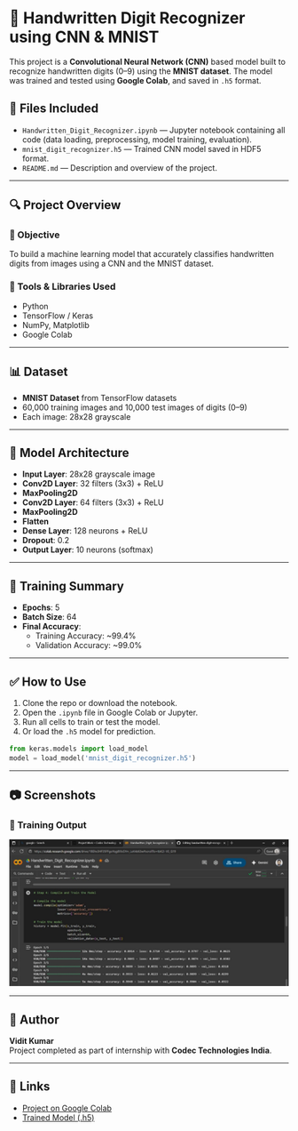 # 🧠 Handwritten Digit Recognizer using CNN & MNIST

This project is a **Convolutional Neural Network (CNN)** based model built to recognize handwritten digits (0–9) using the **MNIST dataset**. The model was trained and tested using **Google Colab**, and saved in `.h5` format.

## 📁 Files Included
- `Handwritten_Digit_Recognizer.ipynb` — Jupyter notebook containing all code (data loading, preprocessing, model training, evaluation).
- `mnist_digit_recognizer.h5` — Trained CNN model saved in HDF5 format.
- `README.md` — Description and overview of the project.

---

## 🔍 Project Overview

### 📌 Objective
To build a machine learning model that accurately classifies handwritten digits from images using a CNN and the MNIST dataset.

### 🧰 Tools & Libraries Used
- Python
- TensorFlow / Keras
- NumPy, Matplotlib
- Google Colab

---

## 📊 Dataset
- **MNIST Dataset** from TensorFlow datasets
- 60,000 training images and 10,000 test images of digits (0–9)
- Each image: 28x28 grayscale

---

## 🧠 Model Architecture
- **Input Layer**: 28x28 grayscale image
- **Conv2D Layer**: 32 filters (3x3) + ReLU
- **MaxPooling2D**
- **Conv2D Layer**: 64 filters (3x3) + ReLU
- **MaxPooling2D**
- **Flatten**
- **Dense Layer**: 128 neurons + ReLU
- **Dropout**: 0.2
- **Output Layer**: 10 neurons (softmax)

---

## 🏁 Training Summary
- **Epochs**: 5  
- **Batch Size**: 64  
- **Final Accuracy**:  
  - Training Accuracy: ~99.4%  
  - Validation Accuracy: ~99.0%  

---

## ✅ How to Use
1. Clone the repo or download the notebook.
2. Open the `.ipynb` file in Google Colab or Jupyter.
3. Run all cells to train or test the model.
4. Or load the `.h5` model for prediction.

```python
from keras.models import load_model
model = load_model('mnist_digit_recognizer.h5')
```

---

## 📷 Screenshots

### 🧪 Training Output
![Training Output](screenshots/training_output.png)

---

## 📌 Author
**Vidit Kumar**  
Project completed as part of internship with **Codec Technologies India**.

---

## 🔗 Links
- [Project on Google Colab](https://colab.research.google.com/)
- [Trained Model (.h5)](mnist_digit_recognizer.h5)
